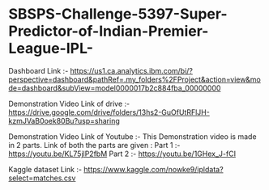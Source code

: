 # SBSPS-Challenge-5397-Super-Predictor-of-Indian-Premier-League-IPL-

Dashboard Link :- https://us1.ca.analytics.ibm.com/bi/?perspective=dashboard&pathRef=.my_folders%2FProject&action=view&mode=dashboard&subView=model0000017b2c884fba_00000000

Demonstration Video Link of drive :- https://drive.google.com/drive/folders/13hs2-GuOfUtRFlJH-kzmJVaB0oek80Bu?usp=sharing

Demonstration Video Link of Youtube :- This Demonstration video is made in 2 parts. Link of both the parts are given :
        Part 1 :- https://youtu.be/KL75jlP2fbM
        Part 2 :- https://youtu.be/1GHex_J-fCI

Kaggle dataset Link :- https://www.kaggle.com/nowke9/ipldata?select=matches.csv
